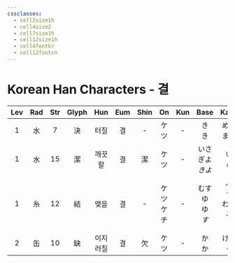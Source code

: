 ```yaml
---
cssclasses:
  - cell2size1h
  - cell4size2
  - cell7size1h
  - cell12size1h
  - cell4fontkr
  - cell12fontcn
---
```


# Korean Han Characters - 결

| Lev | Rad | Str | Glyph | Hun  | Eum | Shin |    On    | Kun |        Base         |         Kana         | Simp |    Man     |  Can  |  Viet  |
| :-: | :-: | :-: | :---: | :--: | :-: | :--: | :------: | :-: | :-----------------: | :------------------: | :--: | :--------: | :---: | :----: |
|  1  |  水  |  7  |   決   |  터질  |  결  |  -   |    ケツ    |  -  |       き<br>き        |       める<br>まる       |  决   |    jué     | kyut3 | quyết  |
|  1  |  水  | 15  |   潔   | 깨끗할  |  결  |  潔   |    ケツ    |  -  |    いさぎよ<br>*きよ*     |       い<br>*い*       |  洁   |    jié     | git3  | khiết  |
|  1  |  糸  | 12  |   結   |  맺을  |  결  |  -   | ケツ<br>ケチ |  -  | むす<br>ゆ<br>ゆ<br>*す* | ぶ<br>う<br>わえる<br>*く* |  结   | jiē<br>jié | git3  |  kết   |
|  2  |  缶  | 10  |   缺   | 이지러질 |  결  |  欠   |    ケツ    |  -  |       か<br>か        |       ける<br>く        |  -   |    quē     | kyut3 | khuyết |
